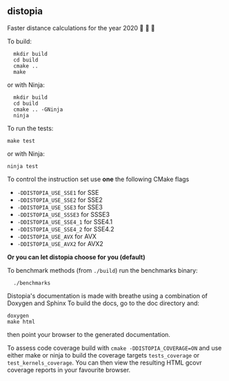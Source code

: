 distopia
--------

Faster distance calculations for the year 2020 🚀 🚀 🚀 

To build:
```
  mkdir build
  cd build
  cmake ..
  make
 ```
or with Ninja:

```
  mkdir build 
  cd build
  cmake .. -GNinja
  ninja
```
 
To run the tests:
```
make test
```
or  with Ninja:
```
ninja test
```

To control the instruction set use **one** the following CMake flags

* `-DDISTOPIA_USE_SSE1` for SSE
* `-DDISTOPIA_USE_SSE2` for SSE2
* `-DDISTOPIA_USE_SSE3` for SSE3
* `-DDISTOPIA_USE_SSSE3` for SSSE3
* `-DDISTOPIA_USE_SSE4_1` for SSE4.1
* `-DDISTOPIA_USE_SSE4_2` for SSE4.2
* `-DDISTOPIA_USE_AVX` for AVX
* `-DDISTOPIA_USE_AVX2` for AVX2

**Or you can let distopia choose for you (default)**


To benchmark methods (from `./build`) run the benchmarks binary:
```
  ./benchmarks
```
Distopia's documentation is made with breathe using a combination of Doxygen and Sphinx
To build the docs, go to the doc directory and:

```
doxygen
make html
```
then point your browser to the generated documentation.

To assess code coverage build with `cmake -DDISTOPIA_COVERAGE=ON` and use either make or ninja to build the coverage targets `tests_coverage` or `test_kernels_coverage`.  You can then view the resulting HTML gcovr coverage reports in your favourite browser.
